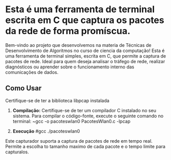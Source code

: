 # Esta é uma ferramenta de terminal escrita em C que captura os pacotes da rede de forma promíscua.

Bem-vindo ao projeto que desenvolvemos na materia de Técnicas de Desenvolvimento de Algoritmos no curso de ciencia da computação!
Esta é uma ferramenta de terminal simples, escrita em C, que permite a captura de pacotes de rede.
Ideal para quem deseja analisar o tráfego de rede, realizar diagnósticos ou aprender sobre o funcionamento interno das comunicações de dados.

## Como Usar
Certifique-se de ter a biblioteca libpcap instalada

1. **Compilação:**
   Certifique-se de ter um compilador C instalado no seu sistema. Para compilar o código-fonte, execute o seguinte comando no terminal:
   ~gcc -o pacoteswlan0 PacotesWlan0.c -lpcap

2. **Execução**
   #gcc ./pacoteswlan0

Este capturador suporta a captura de pacotes de rede em tempo real.
Permite a escolha to tamanho maximo de cada pacote e o tempo limite para capturalos.